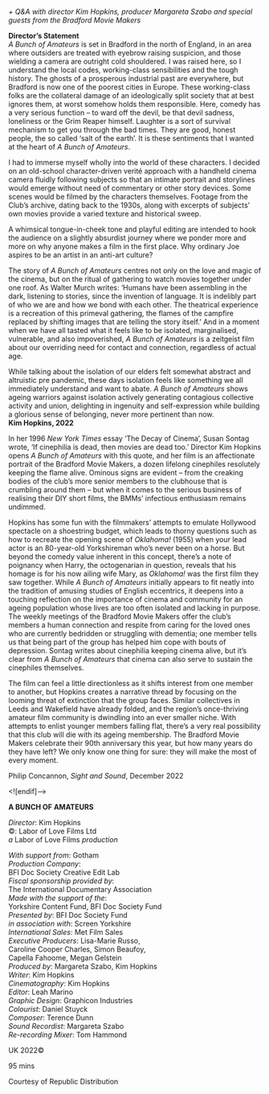

_+ Q&A with director Kim Hopkins, producer Margareta Szabo and special guests from the Bradford Movie Makers_

**Director’s Statement**  
_A Bunch of Amateurs_ is set in Bradford in the north of England, in an area where outsiders are treated with eyebrow raising suspicion, and those wielding a camera are outright cold shouldered. I was raised here, so I understand the local codes, working-class sensibilities and the tough history. The ghosts of a prosperous industrial past are everywhere, but Bradford is now one of the poorest cities in Europe. These working-class folks are the collateral damage of an ideologically split society that at best ignores them, at worst somehow holds them responsible. Here, comedy has a very serious function – to ward off the devil, be that devil sadness, loneliness or the Grim Reaper himself. Laughter is a sort of survival mechanism to get you through the bad times. They are good, honest people, the so called ‘salt of the earth’. It is these sentiments that I wanted at the heart of _A Bunch of Amateurs_.

I had to immerse myself wholly into the world of these characters. I decided on an old-school character-driven verité approach with a handheld cinema camera fluidly following subjects so that an intimate portrait and storylines would emerge without need of commentary or other story devices. Some scenes would be filmed by the characters themselves. Footage from the Club’s archive, dating back to the 1930s, along with excerpts of subjects’ own movies provide a varied texture and historical sweep.

A whimsical tongue-in-cheek tone and playful editing are intended to hook the audience on a slightly absurdist journey where we ponder more and more on why anyone makes a film in the first place. Why ordinary Joe aspires to be an artist in an anti-art culture?

The story of _A Bunch of Amateurs_ centres not only on the love and magic of the cinema, but on the ritual of gathering to watch movies together under one roof. As Walter Murch writes: ‘Humans have been assembling in the dark, listening to stories, since the invention of language. It is indelibly part of who we are and how we bond with each other. The theatrical experience is a recreation of this primeval gathering, the flames of the campfire replaced by shifting images that are telling the story itself.’ And in a moment when we have all tasted what it feels like to be isolated, marginalised, vulnerable, and also impoverished, _A Bunch of Amateurs_ is a zeitgeist film about our overriding need for contact and connection, regardless of actual age.

While talking about the isolation of our elders felt somewhat abstract and altruistic pre pandemic, these days isolation feels like something we all immediately understand and want to abate. _A Bunch of Amateurs_ shows ageing warriors against isolation actively generating contagious collective activity and union, delighting in ingenuity and self-expression while building a glorious sense of belonging, never more pertinent than now.  
**Kim Hopkins, 2022**

In her 1996 _New York Times_ essay ‘The Decay of Cinema’, Susan Sontag wrote, ‘If cinephilia is dead, then movies are dead too.’ Director Kim Hopkins opens _A Bunch of Amateurs_ with this quote, and her film is an affectionate portrait of the Bradford Movie Makers, a dozen lifelong cinephiles resolutely keeping the flame alive. Ominous signs are evident – from the creaking bodies of the club’s more senior members to the clubhouse that is crumbling around them – but when it comes to the serious business of realising their DIY short films, the BMMs’ infectious enthusiasm remains undimmed.

Hopkins has some fun with the filmmakers’ attempts to emulate Hollywood spectacle on a shoestring budget, which leads to thorny questions such as how to recreate the opening scene of _Oklahoma!_ (1955) when your lead actor is an 80-year-old Yorkshireman who’s never been on a horse. But beyond the comedy value inherent in this concept, there’s a note of poignancy when Harry, the octogenarian in question, reveals that his homage is for his now ailing wife Mary, as _Oklahoma!_ was the first film they saw together. While _A Bunch of Amateurs_ initially appears to fit neatly into the tradition of amusing studies of English eccentrics, it deepens into a touching reflection on the importance of cinema and community for an ageing population whose lives are too often isolated and lacking in purpose. The weekly meetings of the Bradford Movie Makers offer the club’s members a human connection and respite from caring for the loved ones who are currently bedridden or struggling with dementia; one member tells us that being part of the group has helped him cope with bouts of depression. Sontag writes about cinephilia keeping cinema alive, but it’s clear from _A Bunch of Amateurs_ that cinema can also serve to sustain the cinephiles themselves.

The film can feel a little directionless as it shifts interest from one member to another, but Hopkins creates a narrative thread by focusing on the looming threat of extinction that the group faces. Similar collectives in Leeds and Wakefield have already folded, and the region’s once-thriving amateur film community is dwindling into an ever smaller niche. With attempts to enlist younger members falling flat, there’s a very real possibility that this club will die with its ageing membership. The Bradford Movie Makers celebrate their 90th anniversary this year, but how many years do they have left? We only know one thing for sure: they will make the most of every moment.

Philip Concannon, _Sight and Sound_, December 2022

<![endif]-->

**A BUNCH OF AMATEURS**

_Director_: Kim Hopkins  
©: Labor of Love Films Ltd  
_a_ Labor of Love Films _production_

_With support from_: Gotham  
_Production Company_:  
BFI Doc Society Creative Edit Lab  
_Fiscal sponsorship provided by_:  
The International Documentary Association  
_Made with the support of the_:  
Yorkshire Content Fund, BFI Doc Society Fund  
_Presented by_: BFI Doc Society Fund  
_in association with_: Screen Yorkshire  
_International Sales_: Met Film Sales  
_Executive Producers_: Lisa-Marie Russo,  
Caroline Cooper Charles, Simon Beaufoy,  
Capella Fahoome, Megan Gelstein  
_Produced by_: Margareta Szabo, Kim Hopkins  
_Writer_: Kim Hopkins  
_Cinematography_: Kim Hopkins  
_Editor_: Leah Marino  
_Graphic Design_: Graphicon Industries  
_Colourist_: Daniel Stuyck  
_Composer_: Terence Dunn  
_Sound Recordist_: Margareta Szabo  
_Re-recording Mixer_: Tom Hammond

UK 2022©

95 mins

Courtesy of Republic Distribution
<!--stackedit_data:
eyJoaXN0b3J5IjpbMTc2NDkzOTI4M119
-->